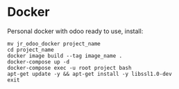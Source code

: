 # Docker 
Personal docker with odoo ready to use, install:
```
mv jr_odoo_docker project_name
cd project_name
docker image build --tag image_name .
docker-compose up -d
docker-compose exec -u root project bash
apt-get update -y && apt-get install -y libssl1.0-dev
exit
```
